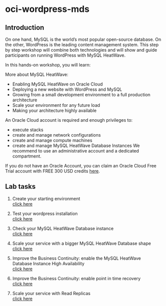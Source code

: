 # oci-wordpress-mds

## Introduction
On one hand, MySQL is the world’s most popular open-source database. On the other, WordPress is the leading content management system. This step by step workshop will combine both technologies and will show and guide participants on running WordPress with MySQL HeatWave.

In this hands-on workshop, you will learn:

More about MySQL HeatWave:
- Enabling MySQL HeatWave on Oracle Cloud
- Deploying a new website with WordPress and MySQL
- Growing from a small development environment to a full production architecture
- Scale your environment for any future load
- Making your architecture highly available

An Oracle Cloud account is required and enough privileges to: 
- execute stacks
- create and manage network configurations
- create and manage compute machines
- create and manage MySQL HeatWave Database Instances
We recommend to use an administrative account and a dedicated compartment.

If you do not have an Oracle Account, you can claim an Oracle Cloud Free Trial account with FREE 300 USD credits [here](https://www.oracle.com/cloud/free/).

## Lab tasks

1. Create your starting environment  
[click here](./lab_preparation.md)

2. Test your wordpress installation  
[click here](./wordpress_test_installation.md)

3. Check your MySQL HeatWave Database instance  
[click here]()

4. Scale your service with a bigger MySQL HeatWave Database shape  
[click here](./mds_scale_shape.md)

5. Improve the Business Continuity: enable the MySQL HeatWave Database Instance High Availability  
[click here](./mds_enable_ha.md)

6. Improve the Business Continuity: enable point in time recovery  
[click here](./mds_enable_pitr.md)

7. Scale your service with Read Replicas  
[click here](./mds_read_replicas)
